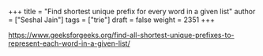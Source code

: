 +++
title = "Find shortest unique prefix for every word in a given list"
author = ["Seshal Jain"]
tags = ["trie"]
draft = false
weight = 2351
+++

<https://www.geeksforgeeks.org/find-all-shortest-unique-prefixes-to-represent-each-word-in-a-given-list/>
